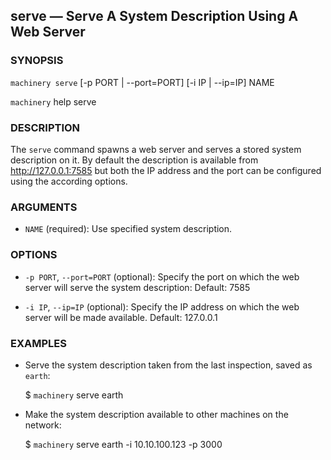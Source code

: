 
## serve — Serve A System Description Using A Web Server

### SYNOPSIS

`machinery serve` [-p PORT | --port=PORT] [-i IP | --ip=IP] NAME

`machinery` help serve


### DESCRIPTION

The `serve` command spawns a web server and serves a stored system description on
it.
By default the description is available from http://127.0.0.1:7585 but both the
IP address and the port can be configured using the according options.


### ARGUMENTS

  * `NAME` (required):
    Use specified system description.


### OPTIONS

  * `-p PORT`, `--port=PORT` (optional):
    Specify the port on which the web server will serve the system description: Default: 7585

  * `-i IP`, `--ip=IP` (optional):
    Specify the IP address on which the web server will be made available. Default: 127.0.0.1

### EXAMPLES

  * Serve the system description taken from the last inspection, saved as `earth`:

    $ `machinery` serve earth

  * Make the system description available to other machines on the network:

    $ `machinery` serve earth -i 10.10.100.123 -p 3000
